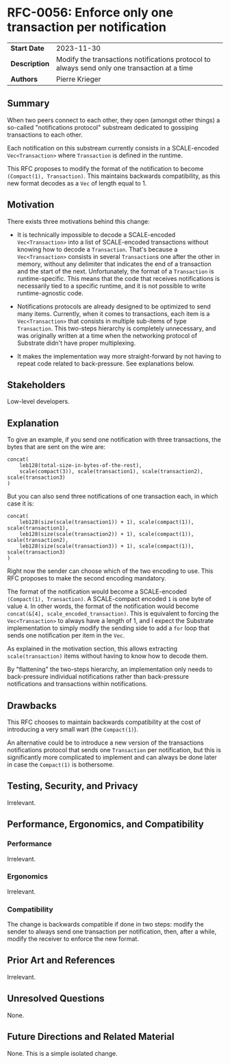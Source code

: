 # RFC-0056: Enforce only one transaction per notification

|                 |                                                                                             |
| --------------- | ------------------------------------------------------------------------------------------- |
| **Start Date**  | 2023-11-30                                                                                  |
| **Description** | Modify the transactions notifications protocol to always send only one transaction at a time|
| **Authors**     | Pierre Krieger                                                                              |

## Summary

When two peers connect to each other, they open (amongst other things) a so-called "notifications protocol" substream dedicated to gossiping transactions to each other.

Each notification on this substream currently consists in a SCALE-encoded `Vec<Transaction>` where `Transaction` is defined in the runtime.

This RFC proposes to modify the format of the notification to become `(Compact(1), Transaction)`. This maintains backwards compatibility, as this new format decodes as a `Vec` of length equal to 1.

## Motivation

There exists three motivations behind this change:

- It is technically impossible to decode a SCALE-encoded `Vec<Transaction>` into a list of SCALE-encoded transactions without knowing how to decode a `Transaction`. That's because a `Vec<Transaction>` consists in several `Transaction`s one after the other in memory, without any delimiter that indicates the end of a transaction and the start of the next. Unfortunately, the format of a `Transaction` is runtime-specific. This means that the code that receives notifications is necessarily tied to a specific runtime, and it is not possible to write runtime-agnostic code.

- Notifications protocols are already designed to be optimized to send many items. Currently, when it comes to transactions, each item is a `Vec<Transaction>` that consists in multiple sub-items of type `Transaction`. This two-steps hierarchy is completely unnecessary, and was originally written at a time when the networking protocol of Substrate didn't have proper multiplexing.

- It makes the implementation way more straight-forward by not having to repeat code related to back-pressure. See explanations below.

## Stakeholders

Low-level developers.

## Explanation

To give an example, if you send one notification with three transactions, the bytes that are sent on the wire are:

```
concat(
    leb128(total-size-in-bytes-of-the-rest),
    scale(compact(3)), scale(transaction1), scale(transaction2), scale(transaction3)
)
```

But you can also send three notifications of one transaction each, in which case it is:

```
concat(
    leb128(size(scale(transaction1)) + 1), scale(compact(1)), scale(transaction1),
    leb128(size(scale(transaction2)) + 1), scale(compact(1)), scale(transaction2),
    leb128(size(scale(transaction3)) + 1), scale(compact(1)), scale(transaction3)
)
```

Right now the sender can choose which of the two encoding to use. This RFC proposes to make the second encoding mandatory.

The format of the notification would become a SCALE-encoded `(Compact(1), Transaction)`.
A SCALE-compact encoded `1` is one byte of value `4`. In other words, the format of the notification would become `concat(&[4], scale_encoded_transaction)`.
This is equivalent to forcing the `Vec<Transaction>` to always have a length of 1, and I expect the Substrate implementation to simply modify the sending side to add a `for` loop that sends one notification per item in the `Vec`.

As explained in the motivation section, this allows extracting `scale(transaction)` items without having to know how to decode them.

By "flattening" the two-steps hierarchy, an implementation only needs to back-pressure individual notifications rather than back-pressure notifications and transactions within notifications.

## Drawbacks

This RFC chooses to maintain backwards compatibility at the cost of introducing a very small wart (the `Compact(1)`).

An alternative could be to introduce a new version of the transactions notifications protocol that sends one `Transaction` per notification, but this is significantly more complicated to implement and can always be done later in case the `Compact(1)` is bothersome.

## Testing, Security, and Privacy

Irrelevant.

## Performance, Ergonomics, and Compatibility

### Performance

Irrelevant.

### Ergonomics

Irrelevant.

### Compatibility

The change is backwards compatible if done in two steps: modify the sender to always send one transaction per notification, then, after a while, modify the receiver to enforce the new format.

## Prior Art and References

Irrelevant.

## Unresolved Questions

None.

## Future Directions and Related Material

None. This is a simple isolated change.

